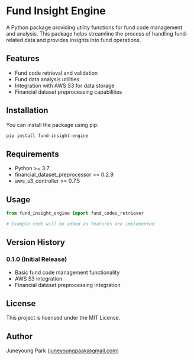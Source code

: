 # Fund Insight Engine

A Python package providing utility functions for fund code management and analysis. This package helps streamline the process of handling fund-related data and provides insights into fund operations.

## Features

- Fund code retrieval and validation
- Fund data analysis utilities
- Integration with AWS S3 for data storage
- Financial dataset preprocessing capabilities

## Installation

You can install the package using pip:

```bash
pip install fund-insight-engine
```

## Requirements

- Python >= 3.7
- financial_dataset_preprocessor >= 0.2.9
- aws_s3_controller >= 0.7.5

## Usage

```python
from fund_insight_engine import fund_codes_retriever

# Example code will be added as features are implemented
```

## Version History

### 0.1.0 (Initial Release)
- Basic fund code management functionality
- AWS S3 integration
- Financial dataset preprocessing integration

## License

This project is licensed under the MIT License.

## Author

Juneyoung Park (juneyoungpaak@gmail.com)
